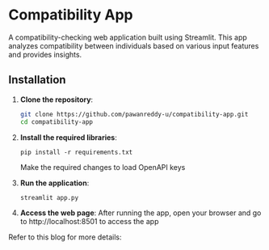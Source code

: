 # Compatibility App

A compatibility-checking web application built using Streamlit. This app analyzes compatibility between individuals based on various input features and provides insights.


## Installation

1. **Clone the repository**:
   ```bash
   git clone https://github.com/pawanreddy-u/compatibility-app.git
   cd compatibility-app

2. **Install the required libraries**:

   ```
   pip install -r requirements.txt
   ```
   Make the required changes to load OpenAPI keys
  
3. **Run the application**:

   ```
   streamlit app.py
   ```

4. **Access the web page**:
After running the app, open your browser and go to http://localhost:8501 to access the app


Refer to this blog for more details:
